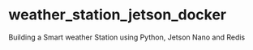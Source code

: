 # weather_station_jetson_docker
Building a Smart weather Station using Python, Jetson Nano and Redis
